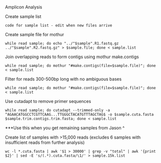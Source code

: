 Amplicon Analysis

Create sample list
```
code for sample list - edit when new files arrive
```

Create sample file for mothur
```
while read sample; do echo "../"$sample".R1.fastq.gz	../"$sample".R2.fastq.gz" > $sample.file; done < sample.list
```

Join overlapping reads to form contigs using mothur make.contigs
```
while read sample; do mothur "#make.contigs(file=$sample.file)"; done < sample.list
```

Filter for reads 300-500bp long with no ambiguous bases
```
while read sample; do mothur "#make.contigs(file=$sample.file)"; done < sample.list
```

Use cutadapt to remove primer sequences
```
while read sample; do cutadapt --trimmed-only -a ^AGAACATGGCCTCGTTCAAG...TTGGGCTACATGTTTAGCTAG$ -o $sample.cuta.fasta $sample.trim.contigs.trim.fasta; done < sample.list
```
***Use this when you get remaining samples from Jason ^

Create list of samples with >15,000 reads (excludes 6 samples with insufficient reads from further analysis)
```
wc -l *.cuta.fasta | awk '$1 > 30000' | grep -v "total" | awk '{print $2}' | sed -E 's/(.*).cuta.fasta/\1/' > sample.15k.list
```


